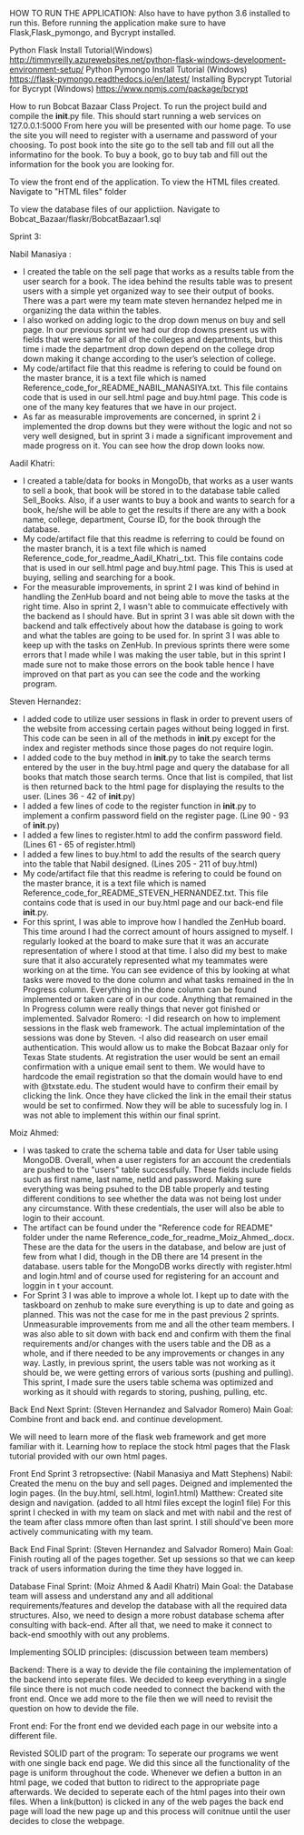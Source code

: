 ﻿HOW TO RUN THE APPLICATION:
Also have to have python 3.6 installed to run this.
Before running the application make sure to have Flask,Flask_pymongo, and Bycrypt installed.

Python Flask Install Tutorial(Windows)
	http://timmyreilly.azurewebsites.net/python-flask-windows-development-environment-setup/
Python Pymongo Install Tutorial (Windows)
	https://flask-pymongo.readthedocs.io/en/latest/
Installing Bypcrypt Tutorial for Bycrypt (Windows)
	https://www.npmjs.com/package/bcrypt

How to run Bobcat Bazaar Class Project.
	To run the project build and compile the __init__.py file. This should start running a web services on 127.0.0.1:5000
	From here you will be presented with our home page. To use the site you will need to register with a username and password of your choosing. To post book into the site go to the sell tab and fill out all the informatino for the book. To buy a book, go to buy tab and fill out the information for the book you are looking for. 


To view the front end of the application.
To view the HTML files created. Navigate to "HTML files" folder

To view the database files of our applictiion.
Navigate to Bobcat_Bazaar/flaskr/BobcatBazaar1.sql


Sprint 3:

  Nabil Manasiya :
- I created the table on the sell page that works as a results table from the user search for a book. 
  The idea behind the results table was to present users with a simple yet organized way to see their output of books. 
  There was a part were my team mate steven hernandez helped me in organizing the data within the tables.
- I also worked on adding logic to the drop down menus on buy and sell page. In our previous sprint we had our drop downs
  present us with fields that were same for all of the colleges and departments, but this time i made the department drop
  down depend on the college drop down making it change according to the user’s selection of college.
- My code/artifact file that this readme is refering to could be found on the master brance, it is a text file which is named
  Reference_code_for_README_NABIL_MANASIYA.txt. This file contains code that is used in our sell.html page and buy.html page.
  This code is one of the many key features that we have in our project.
- As far as measurable improvements are concerned, in sprint 2 i implemented the drop downs but they were without the logic and
  not so very well designed, but in sprint 3 i made a significant improvement and made progress on it. You can see how the drop
  down looks now.
  
 Aadil Khatri:
- I created a table/data for books in MongoDb, that works as a user wants to sell a book, that book will be stored in to the 
database table called Sell_Books. Also, if a user wants to buy a book and wants to search for a book, he/she will be able to get 
the results if there are any with a book name, college, department, Course ID, for the book through the database.
- My code/artifact file that this readme is referring to could be found on the master branch, it is a text file which is named 
Reference_code_for_readme_Aadil_Khatri_.txt. This file contains code that is used in our sell.html page and buy.html page. 
This This is used at buying, selling and searching for a book.
- For the measurable improvements, in sprint 2 I was kind of behind in handling the ZenHub board and not being able to move the tasks at
the right time. Also in sprint 2, I wasn't able to commuicate effectively with the backend as I should have. But in sprint 3 I was able
sit down with the backend and talk effectively about how the database is going to work and what the tables are going to be used for. 
In sprint 3 I was able to keep up with the tasks on ZenHub. In previous sprints there were some errors that I made while I was making 
the user table, but in this sprint I made sure not to make those errors on the book table hence I have improved on that part as you can 
see the code and the working program.

 Steven Hernandez:
- I added code to utilize user sessions in flask in order to prevent users of the website from accessing certain pages without being logged in first. This code can be seen in all of the methods in __init__.py except for the index and register methods since those pages do not require login.
- I added code to the buy method in __init__.py to take the search terms entered by the user in the buy.html page and query the database for all books that match those search terms.  Once that list is compiled, that list is then returned back to the html page for displaying the results to the user. (Lines 36 - 42 of __init__.py)
- I added a few lines of code to the register function in __init__.py to implement a confirm password field on the register page. (Line 90 - 93 of __init__.py)
- I added a few lines to register.html to add the confirm password field. (Lines 61 - 65 of register.html)
- I added a few lines to buy.html to add the results of the search query into the table that Nabil designed. (Lines 205 - 211 of buy.html)
- My code/artifact file that this readme is refering to could be found on the master brance, it is a text file which is named
  Reference_code_for_README_STEVEN_HERNANDEZ.txt. This file contains code that is used in our buy.html page and our back-end file __init__.py.
- For this sprint, I was able to improve how I handled the ZenHub board.  This time around I had the correct amount of hours assigned to myself.  I regularly looked at the board to make sure that it was an accurate representation of where I stood at that time.  I also did my best to make sure that it also accurately represented what my teammates were working on at the time.  You can see evidence of this by looking at what tasks were moved to the done column and what tasks remained in the In Progress column.  Everything in the done column can be found implemented or taken care of in our code.  Anything that remained in the In Progress column were really things that never got finished or implemented.
Salvador Romero: 
-I did research on how to implement sessions in the flask web framework. The actual implemintation of the sessions was done by Steven. 
-I also did reasearch on user email authentication. This would allow us to make the Bobcat Bazaar  only for Texas State students. At registration the user would be sent an email confirmation with a unique email sent to them. We would have to hardcode the email registration so that the domain would have to end with @txstate.edu. The student would have to confirm their email by clicking the link. Once they have clicked the link in the email their status would be set to confirmed. Now they will be able to sucessfuly log in. I was not able to implement this within our final sprint. 

Moiz Ahmed:
- I was tasked to crate the schema table and data for User table using MongoDB. Overall, when a user registers for an account the credentials are pushed to the "users" table successfully. These fields include fields such as first name, last name, netId and password. Making sure everything was being psuhed to the DB table properly and testing different conditions to see whether the data was not being lost under any circumstance. With these credentials, the user will also be able to login to their account.
- The artifact can be found under the "Reference code for README" folder under the name Reference_code_for_readme_Moiz_Ahmed_.docx. These are the data for the users in the database, and below are just of few from what I did, though in the DB there are 14 present in the database. users table for the MongoDB works directly with register.html and login.html and of course used for registering for an account and loggin in t your account.
- For Sprint 3 I was able to improve a whole lot. I kept up to date with the taskboard on zenhub to make sure everything is up to date and going as planned. This was not the case for me in the past previous 2 sprints. Unmeasurable improvements from me and all the other team members. I was also able to sit down with back end and confirm with them the final requirements and/or changes with the users table and the DB as a whole, and if there needed to be any improvements or changes in any way. Lastly, in previous sprint, the users table was not working as it should be, we were getting errors of various sorts (pushing and pulling). This sprint, I made sure the users table schema was optimized and working as it should with regards to storing, pushing, pulling, etc.


	
Back End Next Sprint:
(Steven Hernandez and Salvador Romero)
Main Goal: Combine front and back end.
and continue development.

We will need to learn more of the flask
web framework and get more familiar with it.
Learning how to replace the stock html pages 
that the Flask tutorial provided with our own 
html pages.

Front End Sprint 3 retropsective:
(Nabil Manasiya and Matt Stephens)
Nabil: Created the menu on the buy and sell pages. Deigned and implemented the login pages. (In the buy.html, sell.html, login1.html)
Matthew: Created site design and navigation. (added to all html files except the login1 file)
	For this sprint I checked in with my team on slack and met with nabil and the rest of the team after class mmore often than last 	sprint. I still should've been more actively communicating with my team.

Back End Final Sprint:
(Steven Hernandez and Salvador Romero)
Main Goal: Finish routing all of the pages together. 
Set up sessions so that we can keep track of users information during 
the time they have logged in.

Database Final Sprint:
(Moiz Ahmed & Aadil Khatri)
Main Goal: the Database team will assess and understand any and all additional requirements/features and develop the database with all the required data structures. Also, we need to design a more robust database schema after consulting with back-end. After all that, we need to make it connect to back-end smoothly with out any problems.

Implementing SOLID principles:
(discussion between team members)

Backend:
There is a way to devide the file containing the implementation of the backend into seperate files. We decided to keep everything in a single file since there is not much code needed to connect the backend with the front end. Once we add more to the file then we will need to revisit the question on how to devide the file. 

Front end:
For the front end we devided each page in our website into a different file.


Revisted SOLID part of the program:
	To seperate our programs we went with one single back end page. We did this since all the functionality of the page is uniform throughout the code. Whenever we defien a button in an html page, we coded that button to ridirect to the appropriate page afterwards. We decided to seperate each of the html pages into their own files. When a link(button) is clicked in any of the web pages the back end page will load the new page up and this process will conitnue until the user decides to close the webpage. 
